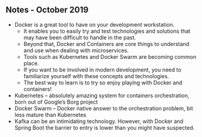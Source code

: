 ## Notes - October 2019 
- Docker is a great tool to have on your development workstation. 
    - It enables you to easily try and test technologies and solutions that may have been difficult to handle in the past. 
    - Beyond that, Docker and Containers are core things to understand and use when dealing with microservices. 
    - Tools such as Kubernetes and Docker Swarm are becoming common place. 
    - If you want to be involved in modern development, you need to familiarize yourself with these concepts and technologies. 
    - The best way to learn is to try so enjoy playing with Docker and containers!
- Kubernetes – absolutely amazing system for containers orchestration, born out of Google’s Borg project
- Docker Swarm – Docker native answer to the orchestration problem, bit less mature than Kubernetes
- Kafka can be an intimidating technology. However, with Docker and Spring Boot the barrier to entry is lower than you might have suspected.    